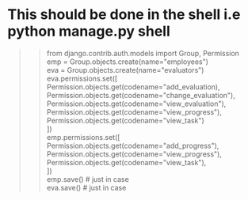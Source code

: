 # This should be done in the shell i.e python manage.py shell
  >> from django.contrib.auth.models import Group, Permission  
  >> emp = Group.objects.create(name="employees")  
  >> eva = Group.objects.create(name="evaluators")  
  >> eva.permissions.set([  
        Permission.objects.get(codename="add_evaluation),  
        Permission.objects.get(codename="change_evaluation"),  
        Permission.objects.get(codename="view_evaluation"),  
        Permission.objects.get(codename="view_progress"),  
        Permission.objects.get(codename="view_task")  
  >> ])  
  >> emp.permissions.set([  
  >>    Permission.objects.get(codename="add_progress"),  
  >>    Permission.objects.get(codename="view_progress"),  
  >>    Permission.objects.get(codename="view_task"),  
  >> ])  
  >> emp.save() # just in case  
  >> eva.save() # just in case  
